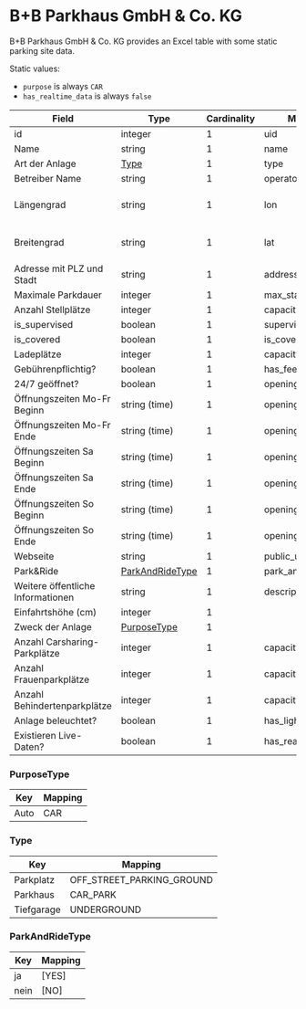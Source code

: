 # B+B Parkhaus GmbH & Co. KG

B+B Parkhaus GmbH & Co. KG provides an Excel table with some static parking site data.

Static values:

* `purpose` is always `CAR`
* `has_realtime_data` is always `false`

| Field                                          | Type                                      | Cardinality | Mapping                                 | Comment                                                                                           |
|------------------------------------------------|-------------------------------------------|-------------|-----------------------------------------|---------------------------------------------------------------------------------------------------|
| id                                             | integer                                   | 1           | uid                                     |                                                                                                   |
| Name                                           | string                                    | 1           | name                                    |                                                                                                   |
| Art der Anlage                                 | [Type](#Type)                             | 1           | type                                    |                                                                                                   |
| Betreiber Name                                 | string                                    | 1           | operator_name                           |                                                                                                   |
| Längengrad                                     | string                                    | 1           | lon                                     | `,` as decimal separator                                                                          |
| Breitengrad                                    | string                                    | 1           | lat                                     | `,` as decimal separator                                                                          |
| Adresse mit PLZ und Stadt                      | string                                    | 1           | address                                 |                                                                                                   |
| Maximale Parkdauer                             | integer                                   | 1           | max_stay                                |                                                                                                   |
| Anzahl Stellplätze                             | integer                                   | 1           | capacity                                |                                                                                                   |
| is_supervised                                  | boolean                                   | 1           | supervision_type                        |                                                                                                   |
| is_covered                                     | boolean                                   | 1           | is_covered                              |                                                                                                   |
| Ladeplätze                                     | integer                                   | 1           | capacity_charging                       |                                                                                                   |
| Gebührenpflichtig?                             | boolean                                   | 1           | has_fee                                 |                                                                                                   |
| 24/7 geöffnet?                                 | boolean                                   | 1           | opening_hours                           |                                                                                                   |
| Öffnungszeiten Mo-Fr Beginn                    | string (time)                             | 1           | opening_hours                           |                                                                                                   |
| Öffnungszeiten Mo-Fr Ende                      | string (time)                             | 1           | opening_hours                           |                                                                                                   |
| Öffnungszeiten Sa Beginn                       | string (time)                             | 1           | opening_hours                           |                                                                                                   |
| Öffnungszeiten Sa Ende                         | string (time)                             | 1           | opening_hours                           |                                                                                                   |
| Öffnungszeiten So Beginn                       | string (time)                             | 1           | opening_hours                           |                                                                                                   |
| Öffnungszeiten So Ende                         | string (time)                             | 1           | opening_hours                           |                                                                                                   |
| Webseite                                       | string                                    | 1           | public_url                              |                                                                                                   |
| Park&Ride                                      | [ParkAndRideType](#ParkAndRideType)       | 1           | park_and_ride_type                      |                                                                                                   |
| Weitere öffentliche Informationen              | string                                    | 1           | description                             |                                                                                                   |
| Einfahrtshöhe (cm)                             | integer                                   | 1           |                                         |                                                                                                   |
| Zweck der Anlage                               | [PurposeType](#PurposeType)               | 1           |                                         |                                                                                                   |
| Anzahl Carsharing-Parkplätze                   | integer                                   | 1           | capacity_carsharing                     |                                                                                                   |
| Anzahl Frauenparkplätze                        | integer                                   | 1           | capacity_woman                          |                                                                                                   |
| Anzahl Behindertenparkplätze                   | integer                                   | 1           | capacity_disabled                       |                                                                                                   |
| Anlage beleuchtet?                             | boolean                                   | 1           | has_lighting                            |                                                                                                   |
| Existieren Live-Daten?                         | boolean                                   | 1           | has_realtime_data                       |                                                                                                   |

### PurposeType

| Key          | Mapping   |
|--------------|-----------|
| Auto         | CAR       |


### Type

| Key         | Mapping                      |
|-------------|------------------------------|
| Parkplatz   | OFF_STREET_PARKING_GROUND    |
| Parkhaus    | CAR_PARK                     |
| Tiefgarage  | UNDERGROUND                  |


### ParkAndRideType

| Key         | Mapping       |
|-------------|---------------|
| ja          | [YES]         |
| nein        | [NO]          |

